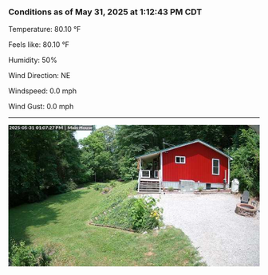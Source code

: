 ### Conditions as of May 31, 2025 at 1:12:43 PM CDT 

Temperature: 80.10 &deg;F

Feels like: 80.10 &deg;F

Humidity: 50%

Wind Direction: NE

Windspeed: 0.0 mph

Wind Gust: 0.0 mph

---

<img src="./images/latest.jpeg"/>

